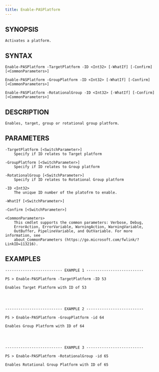 ```yaml
---
title: Enable-PASPlatform
---
```


## SYNOPSIS

    Activates a platform.

## SYNTAX

    Enable-PASPlatform -TargetPlatform -ID <Int32> [-WhatIf] [-Confirm] [<CommonParameters>]

    Enable-PASPlatform -GroupPlatform -ID <Int32> [-WhatIf] [-Confirm] [<CommonParameters>]

    Enable-PASPlatform -RotationalGroup -ID <Int32> [-WhatIf] [-Confirm] [<CommonParameters>]

## DESCRIPTION

    Enables, target, group or rotational group platform.

## PARAMETERS

    -TargetPlatform [<SwitchParameter>]
        Specify if ID relates to Target platform

    -GroupPlatform [<SwitchParameter>]
        Specify if ID relates to Group platform

    -RotationalGroup [<SwitchParameter>]
        Specify if ID relates to Rotational Group platform

    -ID <Int32>
        The unique ID number of the platofrm to enable.

    -WhatIf [<SwitchParameter>]

    -Confirm [<SwitchParameter>]

    <CommonParameters>
        This cmdlet supports the common parameters: Verbose, Debug,
        ErrorAction, ErrorVariable, WarningAction, WarningVariable,
        OutBuffer, PipelineVariable, and OutVariable. For more information, see
        about_CommonParameters (https://go.microsoft.com/fwlink/?LinkID=113216).

## EXAMPLES

    -------------------------- EXAMPLE 1 --------------------------

    PS > Enable-PASPlatform -TargetPlatform -ID 53

    Enables Target Platform with ID of 53




    -------------------------- EXAMPLE 2 --------------------------

    PS > Enable-PASPlatform -GroupPlatform -id 64

    Enables Group Platform with ID of 64




    -------------------------- EXAMPLE 3 --------------------------

    PS > Enable-PASPlatform -RotationalGroup -id 65

    Enables Rotational Group Platform with ID of 65